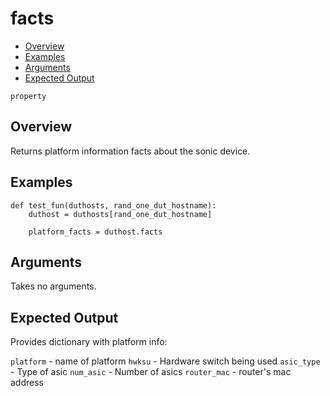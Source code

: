 # facts

- [Overview](#overview)
- [Examples](#examples)
- [Arguments](#arguments)
- [Expected Output](#expected-output)

`property`

## Overview
Returns platform information facts about the sonic device.

## Examples
```
def test_fun(duthosts, rand_one_dut_hostname):
    duthost = duthosts[rand_one_dut_hostname]

    platform_facts = duthost.facts
```

## Arguments
Takes no arguments.

## Expected Output
Provides dictionary with platform info:

`platform` - name of platform
`hwksu` - Hardware switch being used
`asic_type` - Type of asic
`num_asic` - Number of asics
`router_mac` - router's mac address
